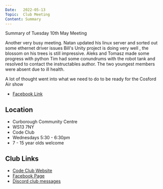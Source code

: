 ```yaml
---
Date:   2022-05-13
Topic:  Club Meeting
Content: Summary
---
```

Summary of Tuesday 10th May Meeting

Another very busy meeting. 
Natan updated his linux server and sorted out some ethernet driver issues 
Bill's Unity project is doing very well , the blossom on his trees is still impressive. 
Aleks and Tomasz made some progress with python 
Tim had some conundrums with the robot tank and resolved to contact the instructables author. 
The two youngest members were absent due to ill health.

A lot of thought went into what we need to do to be ready for the Cosford Air show

* [Facebook Link](https://www.facebook.com/1481985248595237/posts/4846242022169526/)

## Location

* Curborough Community Centre
* WS13 7NY
* Code Club
* Wednesdays 5:30 - 6:30pm
* 7 - 15 year olds welcome

## Club Links

* [Code Club Website](https://lichfield-code-club.github.io/)
* [Facebook Page](https://www.facebook.com/LichfieldCoders)
* [Discord club messages](https://discord.gg/szz6xGK)
